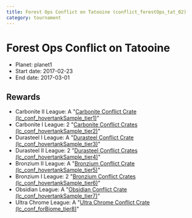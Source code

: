```yaml
---
title: Forest Ops Conflict on Tatooine (conflict_forestOps_tat_02)
category: tournament
---
```

# Forest Ops Conflict on Tatooine

  * Planet: planet1
  * Start date: 2017-02-23
  * End date: 2017-03-01

## Rewards

  * Carbonite II League: A "[Carbonite Conflict Crate (lc_conf_hovertankSample_tier1)](lc_conf_hovertankSample_tier1.html)"
  * Carbonite I League: 2 "[Carbonite Conflict Crates (lc_conf_hovertankSample_tier2)](lc_conf_hovertankSample_tier2.html)"
  * Durasteel I League: A "[Durasteel Conflict Crate (lc_conf_hovertankSample_tier3)](lc_conf_hovertankSample_tier3.html)"
  * Durasteel II League: 2 "[Durasteel Conflict Crates (lc_conf_hovertankSample_tier4)](lc_conf_hovertankSample_tier4.html)"
  * Bronzium II League: A "[Bronzium Conflict Crate (lc_conf_hovertankSample_tier5)](lc_conf_hovertankSample_tier5.html)"
  * Bronzium I League: 2 "[Bronzium Conflict Crates (lc_conf_hovertankSample_tier6)](lc_conf_hovertankSample_tier6.html)"
  * Obsidian League: A "[Obsidian Conflict Crate (lc_conf_hovertankSample_tier7)](lc_conf_hovertankSample_tier7.html)"
  * Ultra Chrome League: A "[Ultra Chrome Conflict Crate (lc_conf_forBiome_tier8)](lc_conf_forBiome_tier8.html)"
